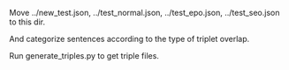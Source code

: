 Move ../new_test.json, ../test_normal.json, ../test_epo.json, ../test_seo.json to this dir.

And categorize sentences according to the type of triplet overlap.

Run generate_triples.py to get triple files.
